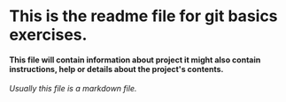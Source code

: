# This is the readme file for git basics exercises.

#### This file will contain information about project it might also contain instructions, help or details about the project's contents.
*Usually this file is a markdown file.*

